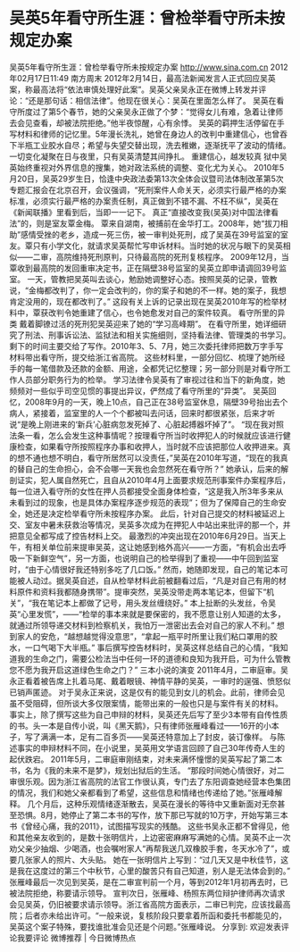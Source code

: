 # 吴英5年看守所生涯：曾检举看守所未按规定办案

吴英5年看守所生涯：曾检举看守所未按规定办案
http://www.sina.com.cn  2012年02月17日11:49  南方周末
2012年2月14日，最高法新闻发言人正式回应吴英案，称最高法将“依法审慎处理好此案”。吴英父亲吴永正在微博上转发并评论：“还是那句话：相信法律”。他现在很关心：吴英在里面怎么样了。
吴英在看守所度过了第5个春节，她的父亲吴永正做了个梦：“觉得女儿有难，急着让律师去会见查看，却被法院拒绝。”他半夜惊醒，心有余悸。
吴英的羁押生活停留在手写材料和律师的记忆里。5年漫长洗礼，她曾在身边人的改判中重建信心，也曾吞下半瓶工业胶水自尽；希望与失望交替出现，洗去稚嫩，逐渐抚平了波动的情绪。
一切变化凝聚在日与夜里，只有吴英清楚其间挣扎。
重建信心，越发较真
狱中吴英始终重视对外界信息的搜集，她对政法系统的调整、变化尤为关心。
2010年5月20日，吴英29岁生日，恰逢中央政法委第13次全体会议暨司法体制改革第5次专题汇报会在北京召开，会议强调，“死刑案件人命关天，必须实行最严格的办案标准，必须实行最严格的办案责任制，真正做到不错不漏、不枉不纵”，吴英在《新闻联播》里看到后，当即一一记下。
真正“直接改变我(吴英)对中国法律看法”的，则是室友覃金梅。
覃来自湖南，被捕前在金华打工。2008年，她“拔刀相助”感情受挫的老乡，造成一死三伤，被一审判处死刑，成了吴英在39号监室的室友。覃只有小学文化，就请求吴英帮忙写申诉材料。当时她的状况与眼下的吴英相似——二审，高院维持死刑原判，只待最高院的死刑复核程序。
2009年12月，当覃收到最高院的发回重审决定书，正在隔壁38号监室的吴英立即申请调回39号监室。
一天，管教把吴英叫去谈心，勉励她调整好心态。按照吴英的记录，管教说，“金梅都改判了，你一定会改判的，你的案子和她的不一样。她的案子，我想肯定没用的，现在都改判了。”
这段有关上诉的记录出现在吴英2010年写的检举材料中，覃获改判令她重建了信心，也令她愈发对自己的案件较真。
看守所里的异类
戴着脚镣过活的死刑犯吴英迎来了她的“学习高峰期”。
在看守所里，她详细研究了刑法、刑事诉讼法、监狱法和相关实施细则，坚持看法律、管理类的书学习。剩下的时间主要交给了写作。2010年3、5、7月，她三次委托律师把数万字手写材料带出看守所，提交给浙江省高院。
这些材料里，一部分回忆、梳理了她所经手的每一笔借款及还款的金额、用途，全都凭记忆整理；另一部分则是对看守所工作人员部分职务行为的检举。
学习法律令吴英有了审视过往和当下的新角度，她频频对一些似乎司空见惯的事提出异议，俨然成了看守所里的“异类”。
吴英回忆，2008年9月的一天，晚上10点，自己正在38号监室休息，隔壁39号抬出去个病人，紧接着，监室里的人一个个都被叫去问话，回来时都很紧张，后来才听说“是晚上刚进来的‘新兵’心脏病忽发死掉了、心脏起搏器坏掉了”。
“现在我对照法条一看，怎么会发生这种事情呢？按理看守所当时收押犯人的时候就应该进行健康检查，如果看守所按照程序办事和收押人，当时就不应该把那位人收押进来。真的想不通也想不明白，看守所居然可以没责任，”吴英在2010年写道，“现在的我真的替自己的生命担心，会不会哪一天我也会忽然死在看守所？”
她承认，后来的解剖证实，犯人属自然死亡，且自从2010年4月上面要求规范刑事案件办案程序后，每一位进入看守所的女性在押人员都接受全面身体检查，“这是我入所3年多来从未看到过的现象，也是具体办案程序逐步规范的表现”；但为了保障自己的生命安全，她还是决定检举看守所未按程序办案。
此后，针对自己提交的材料被延迟上交、室友中暑未获救治等情况，吴英多次成为在押犯人中站出来批评的那一个，并把意见全都写成了控告材料上交。
最激烈的冲突出现在2010年6月29日。当天上午，有相关单位前来提审吴英，这让她感到格外高兴——一方面，“有机会出去呼吸一下新鲜空气”，另一方面，也说明自己的检举得到了重视——中午回到监室时，“由于心情很好我还特别多吃了几口饭。”
然而，她随即发现，自己的笔记本可能被人动过。据吴英自述，自从检举材料此前被翻看过后，“凡是对自己有用的材料原件和资料我都随身携带”。提审突然，吴英没带走两本笔记本，但留下“机关”，“我在笔记本上都做了记号，用头发丝缠绕好。”
本上扯断的头发丝，令吴英“心里发慌”，——“检举的事本来就是要保密的，我不愿意让别人知道的太多，就通过所领导递交材料到检察机关，我怕万一泄密出去会对自己的家人不利。”
想到家人的安危，“越想越觉得没意思”，“拿起一瓶平时所里让我们粘口罩用的胶水，一口气喝下大半瓶。”
事后撰写控告材料时，吴英这样总结自己的心情，“我知道我的生命之门，需要公检法当中任何一环的道德和良知为我开启，可为什么管教您不愿为我开启这道绿色生命之门？”
三本小说的演变
2011年4月，二审庭审。吴永正看着被告席上扎着马尾、戴着眼镜、神情平静的吴英，一审时的逞强、愤怒似已销声匿迹。
对于吴永正来说，这是仅有的能见到女儿的机会。此前，律师会见虽不受阻碍，但所谈大多仅限案情，能带出来的一般也只是与案件有关的材料。
事实上，除了撰写这些为自己申辩的材料，吴英还先后写了至少3本带有自传性质的书。头一本是自传小说，叫《黑天鹅》，只有律师张雁峰看过——16开的小本子，写了满满一本，足有二百多页——吴英还特意加上了封皮，装订像样。
与陈述事实的申辩材料不同，在小说里，吴英用文学语言回顾了自己30年传奇人生的起伏跌宕。
2011年5月，二审庭审刚结束，对未来满怀憧憬的吴英写起了第二本书，名为《我的未来不是梦》，规划出狱后的生活。
“那段时间她心情很好，对二审很乐观。因为浙江省高院的法官工作很认真，专门去了东阳调查她经营本色集团的情况，我们和她父亲都看到了希望，这些信息和情绪也传递给了她。”张雁峰解释。
几个月后，这种乐观情绪逐渐散去，吴英在漫长的等待中又重新面对无奈甚至恐惧。8月，她停止了第二本书的写作，放下那已写就的10万字，开始写第三本书《曾经心痛，我的2011》，试图描写现实的残酷。
这些书吴永正都不曾得见，他和其他亲友收到的，是数十张明信片，上边密密麻麻写满她的心情。吴英不止一次劝父亲少抽烟、少喝酒，也会嘱咐家人“再帮我送几双橡胶手套，冬天水冷了”，或要几张家人的照片、大头贴。
她在一张明信片上写到：“过几天又是中秋佳节，这是我在这度过的第三个中秋节，心里的酸苦只有自己知道，别人是无法体会到的。”
张雁峰最后一次见到吴英，是在二审宣判前一个月，等到2012年1月初再去时，已被法院拒绝，称要请示领导。
宣判次日，张雁峰、杨照东两位辩护律师再次请求会见吴英，仍旧被要求请示领导。浙江省高院方面表示，二审已判完，应该找最高院；后者亦未给出许可。“一般来说，复核阶段只要拿着所函和委托书都能见的，吴英这个案子特殊，要找谁批准会见还是个问题。”张雁峰说。
分享到: 欢迎发表评论我要评论
微博推荐 | 今日微博热点

